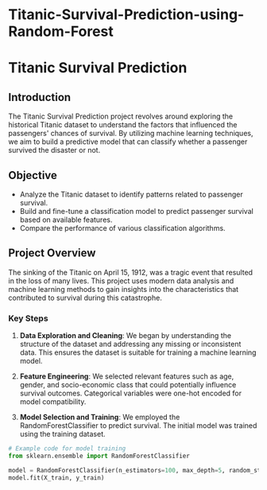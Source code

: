 # Titanic-Survival-Prediction-using-Random-Forest

# Titanic Survival Prediction

## Introduction

The Titanic Survival Prediction project revolves around exploring the historical Titanic dataset to understand the factors that influenced the passengers' chances of survival. By utilizing machine learning techniques, we aim to build a predictive model that can classify whether a passenger survived the disaster or not.

## Objective

- Analyze the Titanic dataset to identify patterns related to passenger survival.
- Build and fine-tune a classification model to predict passenger survival based on available features.
- Compare the performance of various classification algorithms.

## Project Overview

The sinking of the Titanic on April 15, 1912, was a tragic event that resulted in the loss of many lives. This project uses modern data analysis and machine learning methods to gain insights into the characteristics that contributed to survival during this catastrophe.

### Key Steps

1. **Data Exploration and Cleaning**: We began by understanding the structure of the dataset and addressing any missing or inconsistent data. This ensures the dataset is suitable for training a machine learning model.

2. **Feature Engineering**: We selected relevant features such as age, gender, and socio-economic class that could potentially influence survival outcomes. Categorical variables were one-hot encoded for model compatibility.

3. **Model Selection and Training**: We employed the RandomForestClassifier to predict survival. The initial model was trained using the training dataset.

```python
# Example code for model training
from sklearn.ensemble import RandomForestClassifier

model = RandomForestClassifier(n_estimators=100, max_depth=5, random_state=1)
model.fit(X_train, y_train)
